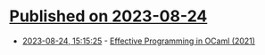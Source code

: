 # [Published on 2023-08-24](index.md)

* [2023-08-24, 15:15:25](https://lobste.rs/s/p8ww7b/effective_programming_ocaml_2021) - [Effective Programming in OCaml (2021)](https://youtu.be/X28PFYvZ_V8?si=ydK0LqXJGarZSY--)
